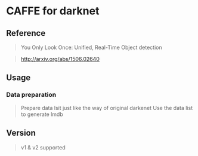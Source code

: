 # CAFFE for darknet

## Reference

> You Only Look Once: Unified, Real-Time Object detection

> http://arxiv.org/abs/1506.02640


## Usage

### Data preparation
> Prepare data lsit just like the way of original darkenet
> Use the data list to generate lmdb

## Version
> v1 & v2 supported
